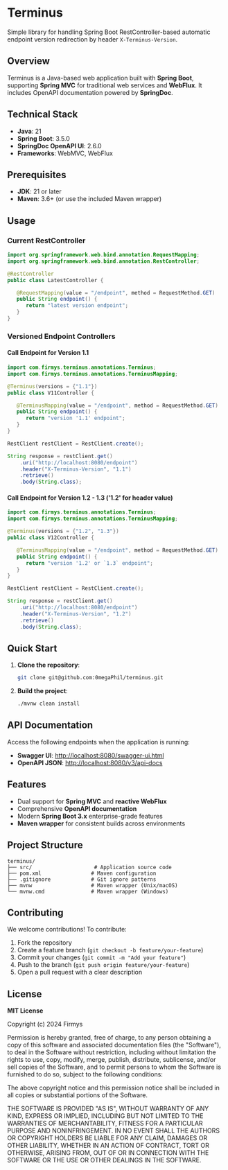 # Terminus

Simple library for handling Spring Boot RestController-based automatic endpoint version 
redirection by header `X-Terminus-Version`.

## Overview

Terminus is a Java-based web application built with **Spring Boot**,
supporting **Spring MVC** for traditional web services and **WebFlux**.
It includes OpenAPI documentation powered by **SpringDoc**.

## Technical Stack

- **Java**: 21
- **Spring Boot**: 3.5.0
- **SpringDoc OpenAPI UI**: 2.6.0
- **Frameworks**: WebMVC, WebFlux

## Prerequisites

- **JDK**: 21 or later
- **Maven**: 3.6+ (or use the included Maven wrapper)

## Usage

### Current RestController

```java
import org.springframework.web.bind.annotation.RequestMapping;
import org.springframework.web.bind.annotation.RestController;

@RestController
public class LatestController {

   @RequestMapping(value = "/endpoint", method = RequestMethod.GET)
   public String endpoint() {
      return "latest version endpoint";
   }
}
```

### Versioned Endpoint Controllers

#### Call Endpoint for Version 1.1
```java
import com.firmys.terminus.annotations.Terminus;
import com.firmys.terminus.annotations.TerminusMapping;

@Terminus(versions = {"1.1"})
public class V11Controller {

   @TerminusMapping(value = "/endpoint", method = RequestMethod.GET)
   public String endpoint() {
      return "version '1.1' endpoint";
   }
}
```

```java
RestClient restClient = RestClient.create();

String response = restClient.get()
    .uri("http://localhost:8080/endpoint")
    .header("X-Terminus-Version", "1.1")
    .retrieve()
    .body(String.class);

```

#### Call Endpoint for Version 1.2 - 1.3 ('1.2' for header value)
```java
import com.firmys.terminus.annotations.Terminus;
import com.firmys.terminus.annotations.TerminusMapping;

@Terminus(versions = {"1.2", "1.3"})
public class V12Controller {

   @TerminusMapping(value = "/endpoint", method = RequestMethod.GET)
   public String endpoint() {
      return "version '1.2' or `1.3` endpoint";
   }
}
```

```java
RestClient restClient = RestClient.create();

String response = restClient.get()
    .uri("http://localhost:8080/endpoint")
    .header("X-Terminus-Version", "1.2")
    .retrieve()
    .body(String.class);

```

## Quick Start

1. **Clone the repository**:
   ```bash
   git clone git@github.com:0megaPhil/terminus.git
   ```

2. **Build the project**:
   ```bash
   ./mvnw clean install
   ```

## API Documentation

Access the following endpoints when the application is running:
- **Swagger UI**: [http://localhost:8080/swagger-ui.html](http://localhost:8080/swagger-ui.html)
- **OpenAPI JSON**: [http://localhost:8080/v3/api-docs](http://localhost:8080/v3/api-docs)

## Features

- Dual support for **Spring MVC** and **reactive WebFlux**
- Comprehensive **OpenAPI documentation**
- Modern **Spring Boot 3.x** enterprise-grade features
- **Maven wrapper** for consistent builds across environments

## Project Structure

```
terminus/
├── src/                    # Application source code
├── pom.xml                # Maven configuration
├── .gitignore             # Git ignore patterns
├── mvnw                   # Maven wrapper (Unix/macOS)
└── mvnw.cmd               # Maven wrapper (Windows)
```

## Contributing

We welcome contributions! To contribute:
1. Fork the repository
2. Create a feature branch (`git checkout -b feature/your-feature`)
3. Commit your changes (`git commit -m "Add your feature"`)
4. Push to the branch (`git push origin feature/your-feature`)
5. Open a pull request with a clear description

## License

**MIT License**

Copyright (c) 2024 Firmys

Permission is hereby granted, free of charge, to any person obtaining a copy of this software
and associated documentation files (the "Software"), to deal in the Software without restriction,
including without limitation the rights to use, copy, modify, merge, publish, distribute, 
sublicense, and/or sell copies of the Software, and to permit persons to whom the Software 
is furnished to do so, subject to the following conditions:

The above copyright notice and this permission notice shall be included in all copies or
substantial portions of the Software.

THE SOFTWARE IS PROVIDED "AS IS", WITHOUT WARRANTY OF ANY KIND, EXPRESS OR IMPLIED, INCLUDING 
BUT NOT LIMITED TO THE WARRANTIES OF MERCHANTABILITY, FITNESS FOR A PARTICULAR PURPOSE AND
NONINFRINGEMENT. IN NO EVENT SHALL THE AUTHORS OR COPYRIGHT HOLDERS BE LIABLE FOR ANY CLAIM,
DAMAGES OR OTHER LIABILITY, WHETHER IN AN ACTION OF CONTRACT, TORT OR OTHERWISE, ARISING FROM,
OUT OF OR IN CONNECTION WITH THE SOFTWARE OR THE USE OR OTHER DEALINGS IN THE SOFTWARE.
